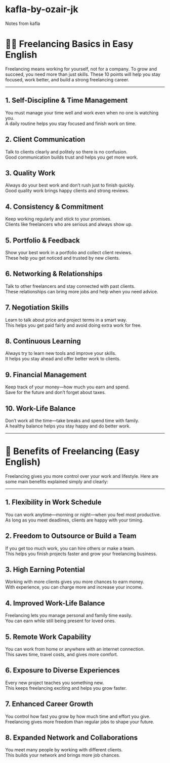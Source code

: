 # kafla-by-ozair-jk
Notes from kafla

# 🧑‍💻 Freelancing Basics in Easy English

Freelancing means working for yourself, not for a company. To grow and succeed, you need more than just skills. These 10 points will help you stay focused, work better, and build a strong freelancing career.

---

## 1. Self-Discipline & Time Management  
You must manage your time well and work even when no one is watching you.  
A daily routine helps you stay focused and finish work on time.

## 2. Client Communication  
Talk to clients clearly and politely so there is no confusion.  
Good communication builds trust and helps you get more work.

## 3. Quality Work  
Always do your best work and don’t rush just to finish quickly.  
Good quality work brings happy clients and strong reviews.

## 4. Consistency & Commitment  
Keep working regularly and stick to your promises.  
Clients like freelancers who are serious and always show up.

## 5. Portfolio & Feedback  
Show your best work in a portfolio and collect client reviews.  
These help you get noticed and trusted by new clients.

## 6. Networking & Relationships  
Talk to other freelancers and stay connected with past clients.  
These relationships can bring more jobs and help when you need advice.

## 7. Negotiation Skills  
Learn to talk about price and project terms in a smart way.  
This helps you get paid fairly and avoid doing extra work for free.

## 8. Continuous Learning  
Always try to learn new tools and improve your skills.  
It helps you stay ahead and offer better work to clients.

## 9. Financial Management  
Keep track of your money—how much you earn and spend.  
Save for the future and don’t forget about taxes.

## 10. Work-Life Balance  
Don’t work all the time—take breaks and spend time with family.  
A healthy balance helps you stay happy and do better work.

---


# 🌟 Benefits of Freelancing (Easy English)

Freelancing gives you more control over your work and lifestyle. Here are some main benefits explained simply and clearly:

---

## 1. Flexibility in Work Schedule  
You can work anytime—morning or night—when you feel most productive.  
As long as you meet deadlines, clients are happy with your timing.

## 2. Freedom to Outsource or Build a Team  
If you get too much work, you can hire others or make a team.  
This helps you finish projects faster and grow your freelancing business.

## 3. High Earning Potential  
Working with more clients gives you more chances to earn money.  
With experience, you can charge more and increase your income.

## 4. Improved Work-Life Balance  
Freelancing lets you manage personal and family time easily.  
You can earn while still being present for loved ones.

## 5. Remote Work Capability  
You can work from home or anywhere with an internet connection.  
This saves time, travel costs, and gives more comfort.

## 6. Exposure to Diverse Experiences  
Every new project teaches you something new.  
This keeps freelancing exciting and helps you grow faster.

## 7. Enhanced Career Growth  
You control how fast you grow by how much time and effort you give.  
Freelancing gives more freedom than regular jobs to shape your future.

## 8. Expanded Network and Collaborations  
You meet many people by working with different clients.  
This builds your network and brings more job chances.





